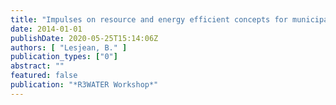 ```yaml
---
title: "Impulses on resource and energy efficient concepts for municipal wastewater treatment plants: the ‘resource / energy’ nexus"
date: 2014-01-01
publishDate: 2020-05-25T15:14:06Z
authors: [ "Lesjean, B." ]
publication_types: ["0"]
abstract: ""
featured: false
publication: "*R3WATER Workshop*"
---
```



